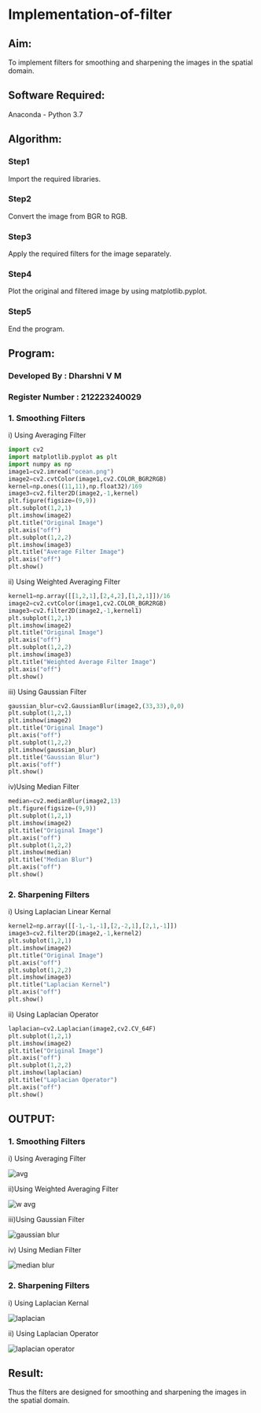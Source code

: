 # Implementation-of-filter
## Aim:
To implement filters for smoothing and sharpening the images in the spatial domain.

## Software Required:
Anaconda - Python 3.7

## Algorithm:
### Step1
Import the required libraries.

### Step2
Convert the image from BGR to RGB.

### Step3
Apply the required filters for the image separately.

### Step4
Plot the original and filtered image by using matplotlib.pyplot.

### Step5
End the program.

## Program:
### Developed By : Dharshni V M 
### Register Number : 212223240029

### 1. Smoothing Filters

i) Using Averaging Filter
```Python
import cv2
import matplotlib.pyplot as plt
import numpy as np
image1=cv2.imread("ocean.png")
image2=cv2.cvtColor(image1,cv2.COLOR_BGR2RGB)
kernel=np.ones((11,11),np.float32)/169
image3=cv2.filter2D(image2,-1,kernel)
plt.figure(figsize=(9,9))
plt.subplot(1,2,1)
plt.imshow(image2)
plt.title("Original Image")
plt.axis("off")
plt.subplot(1,2,2)
plt.imshow(image3)
plt.title("Average Filter Image")
plt.axis("off")
plt.show()
```
ii) Using Weighted Averaging Filter
```Python
kernel1=np.array([[1,2,1],[2,4,2],[1,2,1]])/16
image2=cv2.cvtColor(image1,cv2.COLOR_BGR2RGB)
image3=cv2.filter2D(image2,-1,kernel1)
plt.subplot(1,2,1)
plt.imshow(image2)
plt.title("Original Image")
plt.axis("off")
plt.subplot(1,2,2)
plt.imshow(image3)
plt.title("Weighted Average Filter Image")
plt.axis("off")
plt.show()
```
iii) Using Gaussian Filter
```Python
gaussian_blur=cv2.GaussianBlur(image2,(33,33),0,0)
plt.subplot(1,2,1)
plt.imshow(image2)
plt.title("Original Image")
plt.axis("off")
plt.subplot(1,2,2)
plt.imshow(gaussian_blur)
plt.title("Gaussian Blur")
plt.axis("off")
plt.show()
```
iv)Using Median Filter
```Python
median=cv2.medianBlur(image2,13)
plt.figure(figsize=(9,9))
plt.subplot(1,2,1)
plt.imshow(image2)
plt.title("Original Image")
plt.axis("off")
plt.subplot(1,2,2)
plt.imshow(median)
plt.title("Median Blur")
plt.axis("off")
plt.show()
```

### 2. Sharpening Filters
i) Using Laplacian Linear Kernal
```Python
kernel2=np.array([[-1,-1,-1],[2,-2,1],[2,1,-1]])
image3=cv2.filter2D(image2,-1,kernel2)
plt.subplot(1,2,1)
plt.imshow(image2)
plt.title("Original Image")
plt.axis("off")
plt.subplot(1,2,2)
plt.imshow(image3)
plt.title("Laplacian Kernel")
plt.axis("off")
plt.show()
```
ii) Using Laplacian Operator
```Python
laplacian=cv2.Laplacian(image2,cv2.CV_64F)
plt.subplot(1,2,1)
plt.imshow(image2)
plt.title("Original Image")
plt.axis("off")
plt.subplot(1,2,2)
plt.imshow(laplacian)
plt.title("Laplacian Operator")
plt.axis("off")
plt.show()
```

## OUTPUT:
### 1. Smoothing Filters

i) Using Averaging Filter

![avg](https://github.com/user-attachments/assets/370b90cd-ad72-4b5e-b19c-bd0c8504735f)

ii)Using Weighted Averaging Filter

![w avg](https://github.com/user-attachments/assets/b27a186a-c3b4-4891-bb58-b2cb40bcbf9e)

iii)Using Gaussian Filter

![gaussian blur](https://github.com/user-attachments/assets/e16df755-ffbd-49b2-bfbd-c66d000cfc66)

iv) Using Median Filter

![median blur](https://github.com/user-attachments/assets/e84e6a9a-6ea3-4b98-8ccc-f4a8abd3c81a)


### 2. Sharpening Filters

i) Using Laplacian Kernal

![laplacian](https://github.com/user-attachments/assets/182e6d5b-fdf5-49d0-9891-66b699168a87)

ii) Using Laplacian Operator

![laplacian operator](https://github.com/user-attachments/assets/51710989-3f1f-4bfd-9d8a-3bcdcb3090ef)


## Result:
Thus the filters are designed for smoothing and sharpening the images in the spatial domain.
